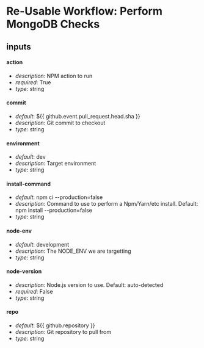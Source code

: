 # Re-Usable Workflow: Perform MongoDB Checks
## inputs
#### action
- *description*: NPM action to run
- *required*: True
- *type*: string
#### commit
- *default*: ${{ github.event.pull_request.head.sha }}
- *description*: Git commit to checkout
- *type*: string
#### environment
- *default*: dev
- *description*: Target environment
- *type*: string
#### install-command
- *default*: npm ci --production=false
- *description*: Command to use to perform a Npm/Yarn/etc install. Default: npm install --production=false
- *type*: string
#### node-env
- *default*: development
- *description*: The NODE_ENV we are targetting
- *type*: string
#### node-version
- *description*: Node.js version to use. Default: auto-detected
- *required*: False
- *type*: string
#### repo
- *default*: ${{ github.repository }}
- *description*: Git repository to pull from
- *type*: string